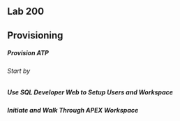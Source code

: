 ## Lab 200
## Provisioning
##### Provision ATP

###### Start by

##### Use SQL Developer Web to Setup Users and Workspace

##### Initiate and Walk Through APEX Workspace
